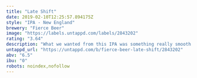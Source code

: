 ```yaml
---
title: "Late Shift"
date: 2019-02-10T12:25:57.894175Z
style: "IPA - New England"
brewery: "Fierce Beer"
image: "https://labels.untappd.com/labels/2843202"
rating: "3.64"
description: "What we wanted from this IPA was something really smooth. To our soft  water profile we added late hops for flavour and aroma, and left bitterness back home watching TV. Smooth as your favourite DJ effortlessly mixing beats during the late night set.."
untappd_url: "https://untappd.com/b/fierce-beer-late-shift/2843202"
abv: "6.5"
ibu: "0"
robots: noindex,nofollow
---
```

